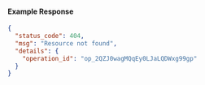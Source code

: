 <!-- Generated by nd gen api-examples. DO NOT EDIT. -->
#### Example Response
```json
{
  "status_code": 404,
  "msg": "Resource not found",
  "details": {
    "operation_id": "op_2QZJ0wagMQqEy0LJaLQDWxg99gp"
  }
}